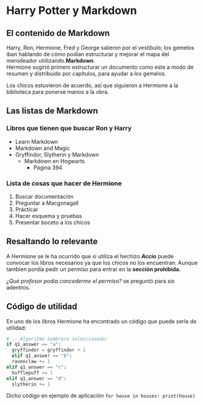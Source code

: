 # Harry Potter y Markdown

## El contenido de Markdown
Harry, Ron, Hermione, Fred y George salieron por el vestíbulo; los gemelos iban hablando de cómo podían estructurar y mejorar el mapa del merodeador utiilizando.**Markdown**.  
Hermione sugirió primero estructurar un documento como este a modo de resumen y distribuido por capítulos, para ayudar a los gemelos.

Los chicos estuvieron de acuerdo, asi que siguieron a Hermione a la biblioteca para ponerse manos a la obra.

## Las listas de Markdown

### Libros que tienen que buscar Ron y Harry

* Learn Markdown
* Markdown and Magic
* Gryffindor, Slytherin y Markdown
  * Markdown en Hogwarts
    * Página 394

### Lista de cosas que hacer de Hermione

1. Buscar documentación
2. Preguntar a Macgonagall
3. Prácticar 
4. Hacer esquema y pruebas
5. Presentar boceto a los chicos

## Resaltando lo relevante
A Hermione se le ha ocurrido que si utiliza el hechizo **_Accio_** puede convocar los libros necesarios ya que los chicos no los encuentran.
Aunque tambien pordía pedir un permiso para entrar en la **sección prohibida.**  

*¿Qué profesor podía concederme el permiso?* se preguntó para sis adentros.

## Código de utilidad
En uno de los libros Hermione ha encontrado un código que puede serle de utilidad:
```python
# -- Algoritmo Sombrero seleccionador
if q1_answer == "a":
  gryffindor = gryffindor + 1
  elif q1_answer == "b":
  ravenclaw += 1
elif q1_answer == "c":
  hufflepuff += 1
elif q1_answer == "d":
  slytherin += 1
```
Dicho código en ejemplo de aplicación `for house in houses:
  print(house)`

##
